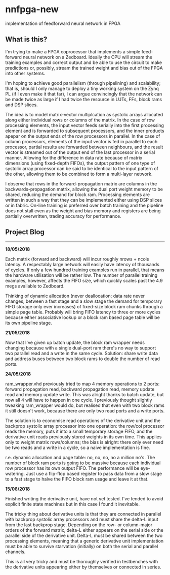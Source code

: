 # nnfpga-new
implementation of feedforward neural network in FPGA

## What is this?
I'm trying to make a FPGA coprocessor that implements a simple feed-forward neural network on a Zedboard. Ideally the CPU will
stream the training examples and correct output and be able to use the circuit to make predictions or, possibly, stream the trained
weight and bias out of the FPGA into other systems.

I'm hoping to achieve good parallelism (through pipelining) and scalability; that is, should I only manage to deploy a tiny
working system on the Zynq PL (if I even make it that far), I can argue convincingly that the network can be made twice as large
if I had twice the resource in LUTs, FFs, block rams and DSP slices.

The idea is to model matrix-vector multiplcation as systolic arrays allocated along either individual rows or columns of the matrix. In the case of
row processing elements, the input vector feeds serially into the first processing element and is forwarded to subsequent processors, and the
inner products apepar on the output ends of the row processors in parallel. In the case of column processors, elements of the input vector is fed
in parallel to each processor, partial results are forwarded between neighbours, and the result vector is streamed out of the output end of the last
processor in a serial manner. Allowing for the difference in data rate because of matrix dimensions (using fixed-depth FIFOs), the output pattern of
one type of systolic array processor can be said to be identical to the input pattern of the other, allowing them to be combined to form a multi-layer
network.

I observe that rows in the forward-propagation matrix are columns in the backwards-propagation matrix, allowing the dual port weight memory to be shared,
reducing the demand for block ram. Processing elements are written in such a way that they can be implemented either using DSP slices or in fabric. On-line
training is preferred over batch training and the pipeline does not stall even as the weight and bias memory and registers are being partially overwritten,
trading accuracy for performance.

## Project Blog
----------------
**18/05/2018**

Each matrix (forward and backward) will incur roughly nrows + ncols latency. A respectably large network will easily have latency of thousands of cycles. If only a few hundred training examples run in parallel, that means the hardware utilisation will be rather low. The number of parallel training examples, however, affects the FIFO size, which quickly scales past the 4.9 megs available to Zedboard.

Thinking of dynamic allocation (never deallocation; data rate never changes, between a fast stage and a slow stage the demand for temporary FIFO storage only ever increases) of fixed-size block ram chunks through a simple page table. Probably will bring FIFO latency to three or more cycles because either associative lookup or a block ram based page table will be its own pipeline stage.

**21/05/2018**

Now that I've given up batch update, the block ram wrapper needs changing because with a single dual-port ram there's no way to support two parallel read and a write in the same cycle.
Solution: share write data and address buses between two block rams to double the number of read ports.

**24/05/2018**

ram\_wrapper.vhd previously tried to map 4 memory operations to 2 ports: forward propagation read, backward propagation read, memory update read and memory update write. This was alright thanks to batch update, but now all 4 will have to happen in one cycle. I previously thought slightly tweaking ram\_wrapper would do, but realised that even with two block rams it still doesn't work, because there are only two read ports and a write ports.

The solution is to economise read operations of the derivative unit and the backprop systolic array processor into one operation: the row/col processor reads the memory, puts it into a small temporary storage FIFO, and the derivative unit reads previously stored weights in its own time. This applies only to weight matrix rows/columns; the bias is alright: there only ever need be two reads and a write in a cycle, so a naive implementation is fine.

r.e. dynamic allocation and page table: no, no, no, no a million no's. The number of block ram ports is going to be massive because each individual row processor has its own output FIFO. The performance will be eye-watering. Just use a flip-flop based register to pass data from a slow stage to a fast stage to halve the FIFO block ram usage and leave it at that.

**15/06/2018**

Finished writing the derivative unit, have not yet tested. I've tended to avoid explicit finite state machines but in this case I found it inevitable.

The tricky thing about derivative units is that they are connected in parallel with backprop systolic array processors and must share the delta-L input
from the last backprop stage. Depending on the row- or column-major orders of the forward matrix, delta-L either appears on the serial side or the parallel side
of the derivative unit. Delta-L must be shared between the two processing elements, meaning that a generic derivative unit implementation must be able to
survive starvation (initially) on both the serial and parallel channels.

This is all very tricky and must be thoroughly verified in testbenches with the derivative units appearing either by themselves or connected in series. 
